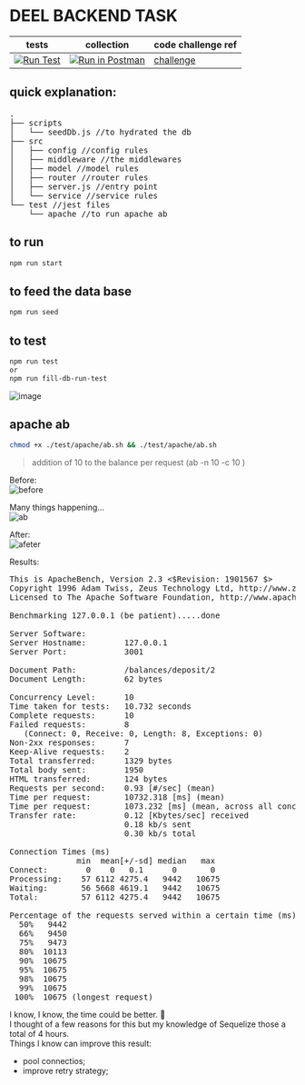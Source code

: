 # DEEL BACKEND TASK

| tests    | collection       |  code challenge ref                             |
|----------|-------------     |------                                 |
|[![Run Test](https://github.com/jonathan-sh/deel-backend/actions/workflows/test.yml/badge.svg?branch=main)](https://github.com/jonathan-sh/deel-backend/actions/workflows/test.yml)      | [![Run in Postman](https://run.pstmn.io/button.svg)](https://app.getpostman.com/run-collection/7b5c0ac1bbff6f7c2ae6?action=collection%2Fimport)  | [challenge](https://github.com/jonathan-sh/deel-backend/blob/main/CC.md)        

## quick explanation: 
<pre>
.
├── scripts
│   └── seedDb.js //to hydrated the db 
├── src
│   ├── config //config rules
│   ├── middleware //the middlewares
│   ├── model //model rules
│   ├── router //router rules
│   ├── server.js //entry point
│   └── service //service rules
└── test //jest files
    └── apache //to run apache ab
</pre>

## to run

```sh
npm run start
```

## to feed the data base

```sh
npm run seed
```

## to test

```sh
npm run test
or
npm run fill-db-run-test
```

![image](https://user-images.githubusercontent.com/15783623/206600411-35d7af4d-1e78-4f2a-b80c-872584dfac3a.png)

## apache ab

```sh
chmod +x ./test/apache/ab.sh && ./test/apache/ab.sh
```

> addition of 10 to the balance per request (ab -n 10 -c 10 )

Before:<br/>
![before](https://user-images.githubusercontent.com/15783623/206600797-3bc1c8e3-634b-4110-9a0c-abf0cd4837bf.png)

Many things happening... <br/>
![ab](https://user-images.githubusercontent.com/15783623/206600018-0cac50a8-3694-4b6b-be2e-feb020c9abae.gif)

After:<br/>
![afeter](https://user-images.githubusercontent.com/15783623/206600830-cb3e0504-ea48-4f7c-b3f4-9e3c81f0fe93.png)

Results:<br/>
<pre>
This is ApacheBench, Version 2.3 <$Revision: 1901567 $>
Copyright 1996 Adam Twiss, Zeus Technology Ltd, http://www.zeustech.net/
Licensed to The Apache Software Foundation, http://www.apache.org/

Benchmarking 127.0.0.1 (be patient).....done

Server Software:
Server Hostname:        127.0.0.1
Server Port:            3001

Document Path:          /balances/deposit/2
Document Length:        62 bytes

Concurrency Level:      10
Time taken for tests:   10.732 seconds
Complete requests:      10
Failed requests:        8
   (Connect: 0, Receive: 0, Length: 8, Exceptions: 0)
Non-2xx responses:      7
Keep-Alive requests:    2
Total transferred:      1329 bytes
Total body sent:        1950
HTML transferred:       124 bytes
Requests per second:    0.93 [#/sec] (mean)
Time per request:       10732.318 [ms] (mean)
Time per request:       1073.232 [ms] (mean, across all concurrent requests)
Transfer rate:          0.12 [Kbytes/sec] received
                        0.18 kb/s sent
                        0.30 kb/s total

Connection Times (ms)
              min  mean[+/-sd] median   max
Connect:        0    0   0.1      0       0
Processing:    57 6112 4275.4   9442   10675
Waiting:       56 5668 4619.1   9442   10675
Total:         57 6112 4275.4   9442   10675

Percentage of the requests served within a certain time (ms)
  50%   9442
  66%   9450
  75%   9473
  80%  10113
  90%  10675
  95%  10675
  98%  10675
  99%  10675
 100%  10675 (longest request)
</pre>

I know, I know, the time could be better. 😬 <br>
I thought of a few reasons for this but my knowledge of Sequelize those a total of 4 hours.  <br>
Things I know can improve this result:

- pool connectios;
- improve retry strategy;
